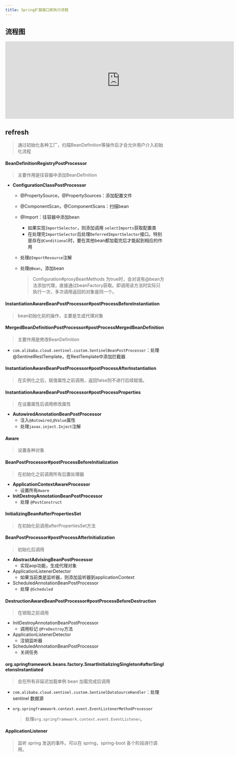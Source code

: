 ```yaml
---
title: Spring扩展接口即执行流程
---
```


## 流程图

<iframe id="embed_dom" name="embed_dom" frameborder="0" style="display:block;width:725px; height:245px;" src="https://www.processon.com/embed/612318b37d9c0856876bb0de"></iframe>



## refresh

> 通过初始化各种工厂，扫描BeanDefinition等操作后才会允许用户介入初始化流程



#### BeanDefinitionRegistryPostProcessor

> 主要作用是往容器中添加BeanDefinition

- **ConfigurationClassPostProcessor**
  - @PropertySource，@PropertySources：添加配置文件
  
  - @ComponentScan，@ComponentScans：扫描bean
  
  - @Import：往容器中添加bean
    - 如果实现`ImportSelector`，则添加调用 `selectImports`获取配置类
    - 在处理完`ImportSelector`后处理`DeferredImportSelector`接口。特别是存在`@Conditional`时，要在其他bean都加载完后才能起到相应的作用
    
  - 处理`@ImportResource`注解
  
  - 处理`@Bean`，添加bean
  
    > Configuration#proxyBeanMethods 为true时，会对说有@bean方法添加代理，直接通过beanFactory获取。即调用该方法时实际只执行一次，多次调用返回的对象是同一个。

#### InstantiationAwareBeanPostProcessor#postProcessBeforeInstantiation

> bean初始化前的操作，主要是生成代理对象



#### MergedBeanDefinitionPostProcessor#postProcessMergedBeanDefinition

> 主要作用是修改BeanDefinition

- `com.alibaba.cloud.sentinel.custom.SentinelBeanPostProcessor`：处理 @SentinelRestTemplate，在RestTemplate中添加拦截器



#### InstantiationAwareBeanPostProcessor#postProcessAfterInstantiation

> 在实例化之后，赋值属性之前调用，返回false则不进行后续赋值。



#### InstantiationAwareBeanPostProcessor#postProcessProperties

> 在设置属性后调用修改属性

- **AutowiredAnnotationBeanPostProcessor**
  - 注入`@Autowired`,`@Value`属性
  - 处理`javax.inject.Inject`注解

#### Aware

> 设置各种对象



#### BeanPostProcessor#postProcessBeforeInitialization

> 在初始化之前调用所有后置处理器

- **ApplicationContextAwareProcessor**
  - 设置所有`Aware`
- **InitDestroyAnnotationBeanPostProcessor**
  - 处理 `@PostConstruct`

#### InitializingBean#afterPropertiesSet

> 在初始化前调用afterPropertiesSet方法



#### BeanPostProcessor#postProcessAfterInitialization

> 初始化后调用

- **AbstractAdvisingBeanPostProcessor**
  - 实现aop功能，生成代理对象
- ApplicationListenerDetector
  - 如果当前类是监听器，则添加监听器到applicationContext
- ScheduledAnnotationBeanPostProcessor
  - 处理 `@Scheduled`



#### DestructionAwareBeanPostProcessor#postProcessBeforeDestruction

> 在销毁之前调用

- InitDestroyAnnotationBeanPostProcessor
  - 调用标记 `@PreDestroy`方法
- ApplicationListenerDetector
  - 注销监听器
- ScheduledAnnotationBeanPostProcessor
  - 关闭任务



#### org.springframework.beans.factory.SmartInitializingSingleton#afterSingletonsInstantiated

> 会在所有非延迟加载单例 bean 加载完成后调用

- `com.alibaba.cloud.sentinel.custom.SentinelDataSourceHandler`：处理 sentinel 数据源

- `org.springframework.context.event.EventListenerMethodProcessor`

  > 处理`org.springframework.context.event.EventListener`。

#### **ApplicationListener** 

> 监听 spring 发送的事件。可以在 spring，spring-boot 各个阶段进行调用。